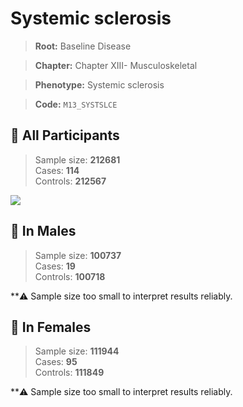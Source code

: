 # Systemic sclerosis

> **Root:** Baseline Disease  

> **Chapter:** Chapter XIII- Musculoskeletal  

> **Phenotype:** Systemic sclerosis  

> **Code:** `M13_SYSTSLCE`

## 🧪 All Participants  
> Sample size: **212681**  
> Cases: **114**  
> Controls: **212567**
<img src="/Disease/Figures/ALL/Incidence/M13_SYSTSLCE.png"/>
<CsvTable src="/public/Disease/Data/ALL/Incidence/COX_M13_SYSTSLCE.csv" label="🔍 View full results" />

## 👨 In Males  
> Sample size: **100737**  
> Cases: **19**  
> Controls: **100718**

**⚠️ Sample size too small to interpret results reliably.


## 👩 In Females  
> Sample size: **111944**  
> Cases: **95**  
> Controls: **111849**

**⚠️ Sample size too small to interpret results reliably.

